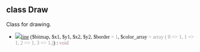 ## class Draw ##
Class for drawing.

<font face='Lucida Console'>
<ul><li><img src='http://phpmedia.googlecode.com/svn/www/icons/method_static.png' /><a href='API_4Draw4line.md'>line</a> ($bitmap, $x1, $y1, $x2, $y2, $border<font color='#999'> = 1</font>, $color_array<font color='#999'> = array (  0 => 1,  1 => 1,  2 => 1,  3 => 1,)</font>) : <font color='#a88'>void</font>
</font>